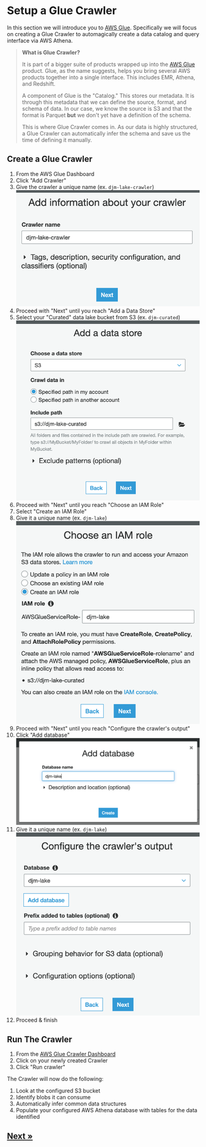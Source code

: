 # Setup a Glue Crawler

In this section we will introduce you to [AWS Glue](https://aws.amazon.com/glue/). Specifically we will focus on creating a Glue Crawler to automagically create a data catalog and query interface via AWS Athena.

> **What is Glue Crawler?**
>
> It is part of a bigger suite of products wrapped up into the [AWS Glue](https://aws.amazon.com/glue/) product. Glue, as the name suggests, helps you bring several AWS products together into a single interface. This includes EMR, Athena, and Redshift.
>
> A component of Glue is the "Catalog." This stores our metadata. It is through this metadata that we can define the source, format, and schema of data. In our case, we know the source is S3 and that the format is Parquet **but** we don't yet have a definition of the schema.
>
> This is where Glue Crawler comes in. As our data is highly structured, a Glue Crawler can automatically infer the schema and save us the time of defining it manually.

## Create a Glue Crawler

1. From the AWS Glue Dashboard
2. Click "Add Crawler"
3. Give the crawler a unique name (ex. `djm-lake-crawler`)
![Crawler Name](./assets/glue-crawler-name.png "Crawler Name")
4. Proceed with "Next" until you reach "Add a Data Store"
5. Select your "Curated" data lake bucket from S3 (ex. `djm-curated`)
![Crawler Data Store](./assets/glue-crawler-datastore.png "Crawler Data Store")
6. Proceed with "Next" until you reach "Choose an IAM Role"
7. Select "Create an IAM Role"
8. Give it a unique name (ex. `djm-lake`)
![Crawler IAM Role](./assets/glue-crawler-iam.png "Crawler IAM Role")
9.  Proceed with "Next" until you reach "Configure the crawler's output"
10. Click "Add database"
![Crawler Database](./assets/glue-crawler-database.png "Crawler Database")
11. Give it a unique name (ex. `djm-lake`)
![Crawler Output](./assets/glue-crawler-output.png "Crawler Output")
12. Proceed & finish

## Run The Crawler

1. From the [AWS Glue Crawler Dashboard](https://us-east-1.console.aws.amazon.com/glue/home?region=us-east-1#catalog:tab=crawlers)
2. Click on your newly created Crawler
3. Click "Run crawler"

The Crawler will now do the following:

1. Look at the configured S3 bucket
2. Identify blobs it can consume
3. Automatically infer common data structures
4. Populate your configured AWS Athena database with tables for the data identified

## [Next »](../05_Athena/README.md)
